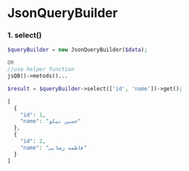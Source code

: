 # JsonQueryBuilder

### 1. **select()**

```php
$queryBuilder = new JsonQueryBuilder($data);

OR
//use helper function
jsQB()->metods()...

$result = $queryBuilder->select(['id', 'name'])->get();

[
  {
    "id": 1,
    "name": "حسین نیکو"
  },
  {
    "id": 2,
    "name": "فاطمه رضایی"
  }
]

